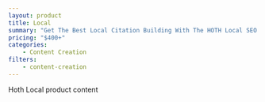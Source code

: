```yaml
---
layout: product
title: Local
summary: "Get The Best Local Citation Building With The HOTH Local SEO Services"
pricing: "$400+"
categories: 
    - Content Creation
filters: 
    - content-creation
---
```


Hoth Local product content